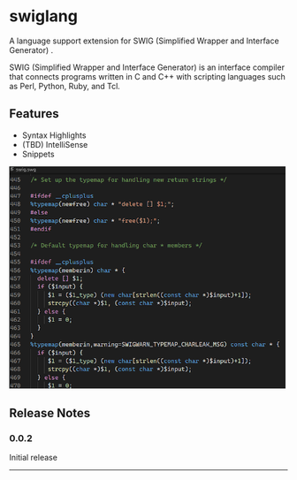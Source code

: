 # swiglang

A language support extension for SWIG (Simplified Wrapper and Interface Generator) .

SWIG (Simplified Wrapper and Interface Generator) is an interface compiler that connects programs written in C and C++ with scripting languages such as Perl, Python, Ruby, and Tcl. 

## Features

* Syntax Highlights
* (TBD) IntelliSense
* Snippets

![Preview](images/preview0.png)

## Release Notes

### 0.0.2

Initial release

-------------------------------------------------------------------------------


